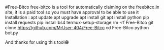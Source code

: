 #Free-Bitco
free-bitco is a tool for automatically claiming on the freebitco.in site, it is a paid tool so you must have approval to be able to use it 
Installation :
apt update
apt upgrade
apt install git
apt install python
pip install requests
pip install bs4
termux-setup-storage
rm -rf Free-Bitco
git clone https://github.com/MrUser-404/Free-Bitco
cd Free-Bitco
python bot.py

And thanks for using this tool😁

